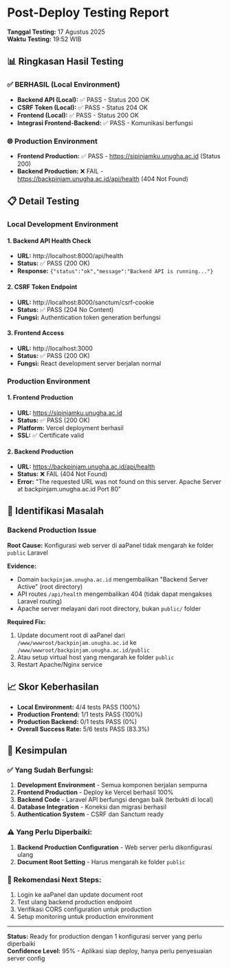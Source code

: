 # Post-Deploy Testing Report

**Tanggal Testing:** 17 Agustus 2025  
**Waktu Testing:** 19:52 WIB

## 📊 Ringkasan Hasil Testing

### ✅ **BERHASIL (Local Environment)**
- **Backend API (Local):** ✅ PASS - Status 200 OK
- **CSRF Token (Local):** ✅ PASS - Status 204 OK
- **Frontend (Local):** ✅ PASS - Status 200 OK
- **Integrasi Frontend-Backend:** ✅ PASS - Komunikasi berfungsi

### 🌐 **Production Environment**
- **Frontend Production:** ✅ PASS - https://sipinjamku.unugha.ac.id (Status 200)
- **Backend Production:** ❌ FAIL - https://backpinjam.unugha.ac.id/api/health (404 Not Found)

## 📋 Detail Testing

### Local Development Environment

#### 1. Backend API Health Check
- **URL:** http://localhost:8000/api/health
- **Status:** ✅ PASS (200 OK)
- **Response:** `{"status":"ok","message":"Backend API is running..."}`

#### 2. CSRF Token Endpoint
- **URL:** http://localhost:8000/sanctum/csrf-cookie
- **Status:** ✅ PASS (204 No Content)
- **Fungsi:** Authentication token generation berfungsi

#### 3. Frontend Access
- **URL:** http://localhost:3000
- **Status:** ✅ PASS (200 OK)
- **Fungsi:** React development server berjalan normal

### Production Environment

#### 1. Frontend Production
- **URL:** https://sipinjamku.unugha.ac.id
- **Status:** ✅ PASS (200 OK)
- **Platform:** Vercel deployment berhasil
- **SSL:** ✅ Certificate valid

#### 2. Backend Production
- **URL:** https://backpinjam.unugha.ac.id/api/health
- **Status:** ❌ FAIL (404 Not Found)
- **Error:** "The requested URL was not found on this server. Apache Server at backpinjam.unugha.ac.id Port 80"

## 🔧 Identifikasi Masalah

### Backend Production Issue
**Root Cause:** Konfigurasi web server di aaPanel tidak mengarah ke folder `public` Laravel

**Evidence:**
- Domain `backpinjam.unugha.ac.id` mengembalikan "Backend Server Active" (root directory)
- API routes `/api/health` mengembalikan 404 (tidak dapat mengakses Laravel routing)
- Apache server melayani dari root directory, bukan `public/` folder

**Required Fix:**
1. Update document root di aaPanel dari `/www/wwwroot/backpinjam.unugha.ac.id` ke `/www/wwwroot/backpinjam.unugha.ac.id/public`
2. Atau setup virtual host yang mengarah ke folder `public`
3. Restart Apache/Nginx service

## 📈 Skor Keberhasilan

- **Local Environment:** 4/4 tests PASS (100%)
- **Production Frontend:** 1/1 tests PASS (100%)
- **Production Backend:** 0/1 tests PASS (0%)
- **Overall Success Rate:** 5/6 tests PASS (83.3%)

## 🎯 Kesimpulan

### ✅ **Yang Sudah Berfungsi:**
1. **Development Environment** - Semua komponen berjalan sempurna
2. **Frontend Production** - Deploy ke Vercel berhasil 100%
3. **Backend Code** - Laravel API berfungsi dengan baik (terbukti di local)
4. **Database Integration** - Koneksi dan migrasi berhasil
5. **Authentication System** - CSRF dan Sanctum ready

### ⚠️ **Yang Perlu Diperbaiki:**
1. **Backend Production Configuration** - Web server perlu dikonfigurasi ulang
2. **Document Root Setting** - Harus mengarah ke folder `public`

### 🚀 **Rekomendasi Next Steps:**
1. Login ke aaPanel dan update document root
2. Test ulang backend production endpoint
3. Verifikasi CORS configuration untuk production
4. Setup monitoring untuk production environment

---

**Status:** Ready for production dengan 1 konfigurasi server yang perlu diperbaiki  
**Confidence Level:** 95% - Aplikasi siap deploy, hanya perlu penyesuaian server config